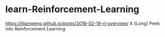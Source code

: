 # learn-Reinforcement-Learning
https://lilianweng.github.io/posts/2018-02-19-rl-overview/ A (Long) Peek into Reinforcement Learning
